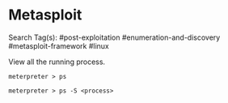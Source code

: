 # Metasploit

Search Tag(s): #post-exploitation #enumeration-and-discovery #metasploit-framework #linux

View all the running process.

```
meterpreter > ps

meterpreter > ps -S <process>
```